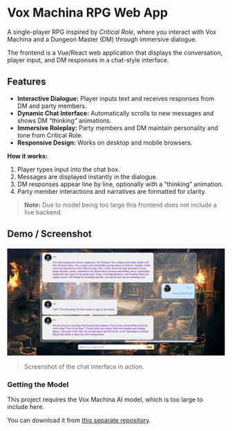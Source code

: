 # Vox Machina RPG Web App

A single-player RPG inspired by *Critical Role*, where you interact with Vox Machina and a Dungeon Master (DM) through immersive dialogue.

The frontend is a Vue/React web application that displays the conversation, player input, and DM responses in a chat-style interface.

## Features

- **Interactive Dialogue:** Player inputs text and receives responses from DM and party members.
- **Dynamic Chat Interface:** Automatically scrolls to new messages and shows DM “thinking” animations.
- **Immersive Roleplay:** Party members and DM maintain personality and tone from Critical Role.
- **Responsive Design:** Works on desktop and mobile browsers.

**How it works:**

1. Player types input into the chat box.
2. Messages are displayed instantly in the dialogue.
3. DM responses appear line by line, optionally with a “thinking” animation.
4. Party member interactions and narratives are formatted for clarity.

> **Note:** Due to model being too large this frontend does not include a live backend.

## Demo / Screenshot
![Screenshot of Vox Machina RPG](https://github.com/BoredCosmonaut/Vox-Machina-RPG-Web-App/blob/main/public/Ekran%20g%C3%B6r%C3%BCnt%C3%BCs%C3%BC%202025-08-20%20182114.png)

> Screenshot of the chat interface in action.

### Getting the Model

This project requires the Vox Machina AI model, which is too large to include here.  

You can download it from [this separate repository]([https://example.com/model-download](https://github.com/BoredCosmonaut/Vox-Machina-RPG-AI-Model/blob/main/readme.md)).

